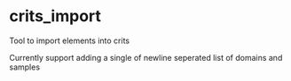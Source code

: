 # crits_import
Tool to import elements into crits

Currently support adding a single of newline seperated list of domains and samples
